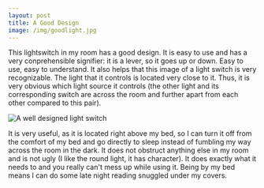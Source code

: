 ```yaml
---
layout: post
title: A Good Design
image: /img/goodlight.jpg
---
```


This lightswitch in my room has a good design. It is easy to use and has a very conprehensible signifier: it is a lever, so it goes up or down. Easy to use, easy to understand. It also helps that this image of a light switch is very recognizable. The light that it controls is located very close to it. Thus, it is very obvious which light source it controls (the other light and its corresponding switch are across the room and further apart from each other compared to this pair).

![A well designed light switch](https://20pyh1.github.io/img/goodlight.jpg)

It is very useful, as it is located right above my bed, so I can turn it off from the comfort of my bed and go directly to sleep instead of fumbling my way across the room in the dark. It does not obstruct anything else in my room and is not ugly (I like the round light, it has character). It does exactly what it needs to and you really can't mess up while using it. Being by my bed means I can do some late night reading snuggled under my covers.
